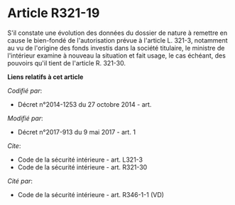 # Article R321-19

S'il constate une évolution des données du dossier de nature à remettre en cause le bien-fondé de l'autorisation prévue à
l'article L. 321-3, notamment au vu de l'origine des fonds investis dans la société titulaire, le ministre de l'intérieur
examine à nouveau la situation et fait usage, le cas échéant, des pouvoirs qu'il tient de l'article R. 321-30.

**Liens relatifs à cet article**

_Codifié par_:

  - Décret n°2014-1253 du 27 octobre 2014 - art.

_Modifié par_:

  - Décret n°2017-913 du 9 mai 2017 - art. 1

_Cite_:

  - Code de la sécurité intérieure - art. L321-3
  - Code de la sécurité intérieure - art. R321-30

_Cité par_:

  - Code de la sécurité intérieure - art. R346-1-1 (VD)
